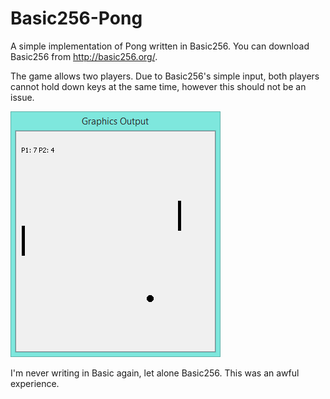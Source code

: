 # Basic256-Pong
A simple implementation of Pong written in Basic256.
You can download Basic256 from <http://basic256.org/>.

The game allows two players. Due to Basic256's simple input, both players cannot hold down keys at the same time, however this should not be an issue.

![Game in action](https://raw.githubusercontent.com/Winwardo/Basic256-Pong/master/example.png)

I'm never writing in Basic again, let alone Basic256. This was an awful experience.
